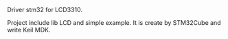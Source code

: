 Driver stm32 for LCD3310.

Project include lib LCD and simple example.
It is create by STM32Cube and write Keil MDK.


